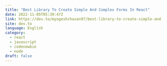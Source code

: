 ```yaml
---
title: "Best Library To Create Simple And Complex Forms In React"
date: 2022-11-05T05:39:47Z
link: https://dev.to/myogeshchavan97/best-library-to-create-simple-and-complex-forms-in-react-k73?utm_medium=RSS&utm_source=news.12bit.vn
site: dev.to
language: English
category:
  - react
  - javascript
  - codenewbie
  - node
draft: false
---
```

